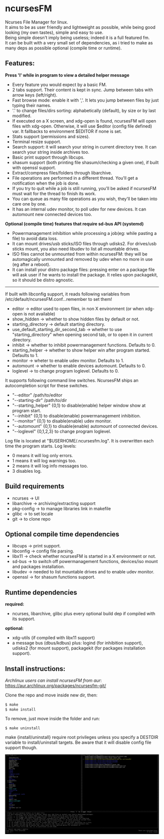 # ncursesFM
Ncurses File Manager for linux.  
It aims to be as user friendly and lightweight as possible, while being good looking (my own tastes), simple and easy to use.  
Being simple doesn't imply being useless; indeed it is a full featured fm.  
It can be built with a very small set of dependencies, as i tried to make as many deps as possible optional (compile time or runtime).

## Features:

**Press 'l' while in program to view a detailed helper message**

* Every feature you would expect by a basic FM.
* 2 tabs support. Their content is kept in sync. Jump between tabs with arrow keys (left/right).
* Fast browse mode: enable it with ','. It lets you jump between files by just typing their names.
* '.' to change files/dirs sorting: alphabetically (default), by size or by last modified.
* If executed on a X screen, and xdg-open is found, ncursesFM will open files with xdg-open.
Otherwise, it will use $editor (config file defined) var. It fallbacks to environment $EDITOR if none is set.
* Stats support (permissions and sizes).
* Terminal resize support.
* Search support: it will search your string in current directory tree. It can search your string inside archives too.
* Basic print support through libcups.
* shasum support (both printing file shasum/checking a given one), if built with openssl support.
* Extract/compress files/folders through libarchive.
* File operations are performed in a different thread. You'll get a notification when the job is done.
* If you try to quit while a job is still running, you'll be asked if ncursesFM must wait for the thread to finish its work.
* You can queue as many file operations as you wish, they'll be taken into care one by one.
* It has an internal udev monitor, to poll udev for new devices. It can automount new connected devices too.

**Optional (compile time) features that require sd-bus API (systemd)**
* Powermanagement inhibition while processing a job(eg: while pasting a file) to avoid data loss.
* It can mount drives/usb sticks/ISO files through udisks2. For drives/usb sticks mount, you also need libudev to list all mountable drives.
* ISO files cannot be unmounted from within ncursesFM: they will be automagically unmounted and removed by udev when no more in use (eg after a reboot).
* It can install your distro package files: pressing enter on a package file will ask user if he wants to install the package. It relies upon packagekit, so it should be distro agnostic.

---

If built with libconfig support, it reads following variables from /etc/default/ncursesFM.conf...remember to set them!
* editor -> editor used to open files, in non X environment (or when xdg-open is not available)
* show_hidden -> whether to show hidden files by default or not.
* starting_directory -> default starting directory.
* use_default_starting_dir_second_tab -> whether to use "starting_directory" when opening second tab, or to open it in current directory.
* inhibit -> whether to inhibit powermanagement functions. Defaults to 0.
* starting_helper -> whether to show helper win after program started. Defaults to 1.
* monitor -> wheter to enable udev monitor. Defaults to 1.
* automount -> whether to enable devices automount. Defaults to 0.
* loglevel -> to change program loglevel. Defaults to 0.

It supports following command line switches. NcursesFM ships an autocompletion script for these switches.
* "--editor" /path/to/editor
* "--starting-dir" /path/to/dir
* "--starting_helper" {0,1} to disable(enable) helper window show at program start.
* "--inhibit" {0,1} to disable(enable) powermanagement inhibition.
* "--monitor" {0,1} to disable(enable) udev monitor.
* "--automount" {0,1} to disable(enable) automount of connected devices.
* "--loglevel" {0,1,2,3} to change program loglevel.

Log file is located at "$USERHOME/.ncursesfm.log". It is overwritten each time the program starts. Log levels:
* 0 means it will log only errors.
* 1 means it will log warnings too.
* 2 means it will log info messages too.
* 3 disables log.

## Build requirements

* ncurses    -> UI
* libarchive -> archiving/extracting support
* pkg-config -> to manage libraries link in makefile
* glibc      -> to set locale
* git        -> to clone repo

## Optional compile time dependencies

* libcups   -> print support.
* libconfig -> config file parsing.
* libx11    -> check whether ncursesFM is started in a X environment or not.
* sd-bus    -> to switch off powermanagement functions, devices/iso mount and packages installation.
* libudev   -> needed to list mountable drives and to enable udev monitor.
* openssl   -> for shasum functions support.

## Runtime dependencies

**required:**
* ncurses, libarchive, glibc plus every optional build dep if compiled with its support.

**optional:**
* xdg-utils (if compiled with libx11 support)
* a message bus (dbus/kdbus) plus: logind (for inhibition support), udisks2 (for mount support), packagekit (for packages installation support).

## Install instructions:

*Archlinux users can install ncursesFM from aur*: https://aur.archlinux.org/packages/ncursesfm-git/

Clone the repo and move inside new dir, then:

    $ make
    $ make install

To remove, just move inside the folder and run:

    $ make uninstall

make {install/uninstall} require root privileges unless you specify a DESTDIR variable to install/uninstall targets. Be aware that it will disable config file support though.

![Alt text](ncursesfm.png?raw=true)